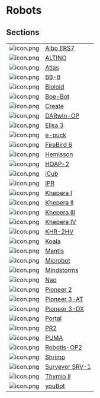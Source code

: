 # Robots

## Sections

| | |
| --- | --- |
| ![icon.png](images/robots/aibo-ers7/icon.png) | [Aibo ERS7](aibo-ers7.md) | Sony |
| ![icon.png](images/robots/altino/icon.png) | [ALTINO](altino.md) | Saeon |
| ![icon.png](images/robots/atlas/icon.png) | [Atlas](atlas.md) | Boston Dynamics |
| ![icon.png](images/robots/bb8/icon.png) | [BB-8](bb8.md) | Sphero |
| ![icon.png](images/robots/bioloid/icon.png) | [Bioloid](bioloid.md) | Robotis |
| ![icon.png](images/robots/boebot/icon.png) | [Boe-Bot](boebot.md) | Parallax |
| ![icon.png](images/robots/create/icon.png) | [Create](create.md) | iRobot |
| ![icon.png](images/robots/darwin-op/icon.png) | [DARwIn-OP](darwin-op.md) | Robotis |
| ![icon.png](images/robots/elisa3/icon.png) | [Elisa 3](elisa3.md) | GCTronics |
| ![icon.png](images/robots/epuck/icon.png) | [e-puck](epuck.md) | GCTronics |
| ![icon.png](images/robots/firebird6/icon.png) | [FireBird 6](firebird6.md) | NEXics |
| ![icon.png](images/robots/hemisson/icon.png) | [Hemisson](hemisson.md) | K-Team |
| ![icon.png](images/robots/hoap2/icon.png) | [HOAP-2](hoap2.md) | Fujitsu |
| ![icon.png](images/robots/icub/icon.png) | [iCub](icub.md) | RobotCup |
| ![icon.png](images/robots/ipr/icon.png) | [IPR](ipr.md) | Neuronics |
| ![icon.png](images/robots/khepera1/icon.png) | [Khepera I](khepera1.md) | K-Team |
| ![icon.png](images/robots/khepera2/icon.png) | [Khepera II](khepera2.md) | K-Team |
| ![icon.png](images/robots/khepera3/icon.png) | [Khepera III](khepera3.md) | K-Team |
| ![icon.png](images/robots/khepera4/icon.png) | [Khepera IV](khepera4.md) | K-Team |
| ![icon.png](images/robots/khr-2hv/icon.png) | [KHR-2HV](khr-2hv.md) | KONDO |
| ![icon.png](images/robots/koala/icon.png) | [Koala](koala.md) | K-Team |
| ![icon.png](images/robots/mantis/icon.png) | [Mantis](mantis.md) | micromagic |
| ![icon.png](images/robots/microbot/icon.png) | [Microbot](microbot.md) | Picaxe |
| ![icon.png](images/robots/mindstorms/icon.png) | [Mindstorms](mindstorms.md) | Lego |
| ![icon.png](images/robots/nao/icon.png) | [Nao](nao.md) | SoftBankics |
| ![icon.png](images/robots/pioneer2/icon.png) | [Pioneer 2](pioneer2.md) | adept |
| ![icon.png](images/robots/pioneer-3at/icon.png) | [Pioneer 3-AT](pioneer-3at.md) | adept |
| ![icon.png](images/robots/pioneer-3dx/icon.png) | [Pioneer 3-DX](pioneer-3dx.md) | adept |
| ![icon.png](images/robots/portal/icon.png) | [Portal](portal.md) | A4 |
| ![icon.png](images/robots/pr2/icon.png) | [PR2](pr2.md) | Clearpath Robotics |
| ![icon.png](images/robots/puma/icon.png) | [PUMA](puma.md) | Unimation |
| ![icon.png](images/robots/robotis-op2/icon.png) | [Robotis-OP2](robotis-op2.md) | Robotis |
| ![icon.png](images/robots/shrimp/icon.png) | [Shrimp](shrimp.md) | BlueBotics |
| ![icon.png](images/robots/surveyor/icon.png) | [Surveyor SRV-1](surveyor.md) | Surveyor Corporation |
| ![icon.png](images/robots/thymio2/icon.png) | [Thymio II](thymio2.md) | Mobsya |
| ![icon.png](images/robots/youbot/icon.png) | [youBot](youbot.md) | KUKA |
